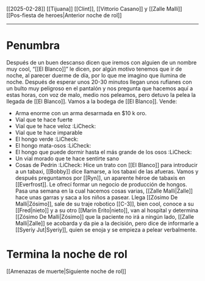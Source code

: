 [[2025-02-28]]
[[Tijuana]]
[[Clint]], [[Vittorio Casano]] y [[Zalle Malli]]
[[Pos-fiesta de heroes|Anterior noche de rol]]

---
# Penumbra
Después de un buen descanso dicen que iremos con alguien de un nombre muy cool, “[[El Blanco]]” le dicen, por algún motivo tenemos que ir de noche, al parecer duerme de día, por lo que me imagino que ilumina de noche. Después de esperar unos 20-30 minutos llegan unos rufianes con un bulto muy peligroso en el pantalón y nos pregunta que hacemos aquí a estas horas, con voz de malo, medio nos peleamos, pero detuvo la pelea la llegada de [[El Blanco]].
Vamos a la bodega de [[El Blanco]].
Vende:
- Arma enorme con un arma desarmada en $10 k oro.
- Vial que te hace fuerte
- Vial que te hace veloz :LiCheck:
- Vial que te hace imparable
- El hongo verde :LiCheck:
- El hongo mata-osos :LiCheck:
- El hongo que puede dormir hasta el más grande de los osos :LiCheck:
- Un vial morado que te hace sentirte sano
- Cosas de Pedrin :LiCheck:
Hice un trato con [[El Blanco]] para introducir a un tabaxi, [[Bobby]] dice llamarse, a los tabaxi de las afueras. Vamos y después preguntamos por [[Ryn]], un aparente héroe de tabaxis en [[Everfrost]]. Le ofrecí formar un negocio de producción de hongos.
Pasa una semana en la cual hacemos cosas varias, [[Zalle Malli|Zalle]] hace unas garras y saca a los niños a pasear. 
Llega [[Zósimo De Malli|Zósimo]], sale de  su traje robotico [[C-3]], bien cool, conoce a su [[Fred|nieto]] y a su otro [[Marin Erito|nieto]], van al hospital y determina [[Zósimo De Malli|Zósimo]] que la paciente no irá a ningún lado, [[Zalle Malli|Zalle]] se acobarda y da pie a la decisión, pero dice de informarle a [[Syeriy Jut|Syeriy]], quien se enoja y se empieza a pelear verbalmente.
# Termina la noche de rol
[[Amenazas de muerte|Siguiente noche de rol]]